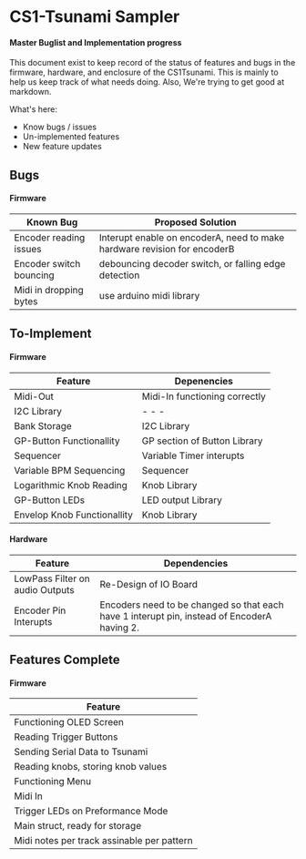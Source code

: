 # CS1-Tsunami Sampler 
####  Master Buglist and Implementation progress
This document exist to keep record of the status of features and bugs in the firmware, hardware, and enclosure of the CS1Tsunami. This is mainly to help us keep track of what needs doing. Also, We're trying to get good at markdown.

What's here:
  - Know bugs / issues
  - Un-implemented features
  - New feature updates

## Bugs
#### Firmware
| Known Bug| Proposed Solution |
| ------ | ------ |
| Encoder reading issues | Interupt enable on encoderA, need to make hardware revision for encoderB|
| Encoder switch bouncing | debouncing decoder switch, or falling edge detection |
| Midi in dropping bytes | use arduino midi library |

## To-Implement
#### Firmware
| Feature |Depenencies|
| ------- |-------|
|Midi-Out|Midi-In functioning correctly|
|I2C Library|- - -|
|Bank Storage|I2C Library|
|GP-Button Functionallity|GP section of Button Library|
|Sequencer|Variable Timer interupts|
|Variable BPM Sequencing|Sequencer|
|Logarithmic Knob Reading|Knob Library|
|GP-Button LEDs|LED output Library|
|Envelop Knob Functionallity|Knob Library|

#### Hardware
|Feature|Dependencies|
|----|----|
|LowPass Filter on audio Outputs|Re-Design of IO Board|
|Encoder Pin Interupts|Encoders need to be changed so that each have 1 interupt pin, instead of EncoderA having 2.|

## Features Complete
#### Firmware
|Feature|
|-------|
|Functioning OLED Screen|
|Reading Trigger Buttons|
|Sending Serial Data to Tsunami|
|Reading knobs, storing knob values|
|Functioning Menu|
|Midi In|
|Trigger LEDs on Preformance Mode|
|Main struct, ready for storage|
|Midi notes per track assinable per pattern|